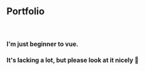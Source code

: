 

## Portfolio

<br/>

#### I'm just beginner to vue.
#### It's lacking a lot, but please look at it nicely &#128079;

<br/><br/>
